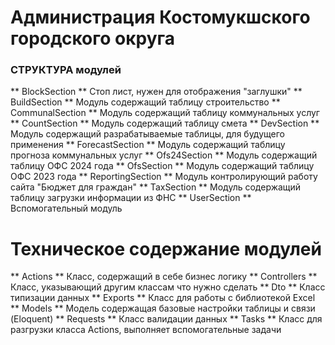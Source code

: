 # Администрация Костомукшского городского округа
### СТРУКТУРА модулей

** BlockSection ** Стоп лист, нужен для отображения "заглушки"
** BuildSection ** Модуль содержащий таблицу строительство
** CommunalSection ** Модуль содержащий таблицу коммунальных услуг
** CountSection ** Модуль содержащий таблицу смета
** DevSection ** Модуль содержащий разрабатываемые таблицы, для будущего применения
** ForecastSection ** Модуль содержащий таблицу прогноза коммунальных услуг
** Ofs24Section ** Модуль содержащий таблицу ОФС 2024 года
** OfsSection ** Модуль содержащий таблицу ОФС 2023 года
** ReportingSection ** Модуль контролирующий работу сайта "Бюджет для граждан"
** TaxSection ** Модуль содержащий таблицу загрузки информации из ФНС
** UserSection ** Вспомогательный модуль

# Техническое содержание модулей

** Actions ** Класс, содержащий в себе бизнес логику
** Controllers ** Класс, указывающий другим классам что нужно сделать
** Dto ** Класс типизации данных
** Exports ** Класс для работы с библиотекой Excel
** Models ** Модель содержащая базовые настройки таблицы и связи (Eloquent)
** Requests ** Класс валидации данных
** Tasks ** Класс для разгрузки класса Actions, выполняет вспомогательные задачи